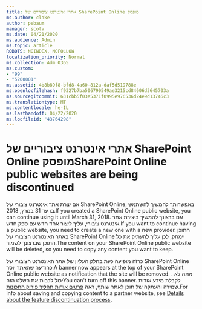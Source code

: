```yaml
---
title: אתרי אינטרנט ציבוריים של SharePoint Online מופסק
ms.author: clake
author: pebaum
manager: scotv
ms.date: 04/21/2020
ms.audience: Admin
ms.topic: article
ROBOTS: NOINDEX, NOFOLLOW
localization_priority: Normal
ms.collection: Adm_O365
ms.custom:
- "99"
- "5200001"
ms.assetid: 4b8b89f8-bfd8-4a60-812a-daf5d519788e
ms.openlocfilehash: f9327b7ba506790549ae3215cd84606d3645703a
ms.sourcegitcommit: 631cbb5f03e5371f0995e976536d24e9d13746c3
ms.translationtype: MT
ms.contentlocale: he-IL
ms.lasthandoff: 04/22/2020
ms.locfileid: "43764298"
---
```

# <a name="sharepoint-online-public-websites-are-being-discontinued"></a><span data-ttu-id="80658-102">אתרי אינטרנט ציבוריים של SharePoint Online מופסק</span><span class="sxs-lookup"><span data-stu-id="80658-102">SharePoint Online public websites are being discontinued</span></span>

<span data-ttu-id="80658-103">אם יצרת אתר אינטרנט ציבורי של SharePoint Online, באפשרותך להמשיך להשתמש בו עד 31 במרץ, 2018.</span><span class="sxs-lookup"><span data-stu-id="80658-103">If you created a SharePoint Online public website, you can continue using it until March 31, 2018.</span></span> <span data-ttu-id="80658-104">אם ברצונך להמשיך ביצירת אתר אינטרנט ציבורי, עליך ליצור אחד חדש עם ספק חדש.</span><span class="sxs-lookup"><span data-stu-id="80658-104">If you want to continue having a public website, you need to create a new one with a new provider.</span></span> <span data-ttu-id="80658-105">התוכן באתר האינטרנט הציבורי של SharePoint Online יימחק, לכן עליך להעתיק את כל התוכן שברצונך לשמור.</span><span class="sxs-lookup"><span data-stu-id="80658-105">The content on your SharePoint Online public website will be deleted, so you need to copy any content you want to keep.</span></span>
  
<span data-ttu-id="80658-106">כרזה מופיעה כעת בחלק העליון של אתר האינטרנט הציבורי של SharePoint Online כהודעה שהאתר יוסר.</span><span class="sxs-lookup"><span data-stu-id="80658-106">A banner now appears at the top of your SharePoint Online public website as notification that the site will be removed.</span></span> <span data-ttu-id="80658-107">. אתה לא יכול לכבות את השלט הזה</span><span class="sxs-lookup"><span data-stu-id="80658-107">You can't turn off this banner.</span></span> <span data-ttu-id="80658-108">לקבלת מידע אודות שמירה והעתקה של תוכן לאתר שותף, ראה [פרטים אודות תהליך פירוק התכונות](https://go.microsoft.com/fwlink/?linkid=866980).</span><span class="sxs-lookup"><span data-stu-id="80658-108">For info about saving and copying content to a partner website, see [Details about the feature discontinuation process](https://go.microsoft.com/fwlink/?linkid=866980).</span></span>
  